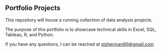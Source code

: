 ## Portfolio Projects

This repository will house a running collection of data analysis projects.

The purpose of this portfolio is to showcase technical skills in Excel, SQL, Tableau, R, and Python.

If you have any questions, I can be reached at stsherman90@gmail.com
